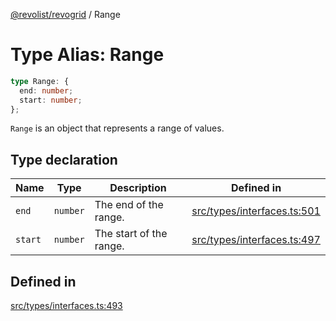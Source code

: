 [@revolist/revogrid](README.md) / Range

# Type Alias: Range

```ts
type Range: {
  end: number;
  start: number;
};
```

`Range` is an object that represents a range of values.

## Type declaration

| Name | Type | Description | Defined in |
| ------ | ------ | ------ | ------ |
| `end` | `number` | The end of the range. | [src/types/interfaces.ts:501](https://github.com/revolist/revogrid/blob/69db770b4dd0e83354c8d987e03567beaf944291/src/types/interfaces.ts#L501) |
| `start` | `number` | The start of the range. | [src/types/interfaces.ts:497](https://github.com/revolist/revogrid/blob/69db770b4dd0e83354c8d987e03567beaf944291/src/types/interfaces.ts#L497) |

## Defined in

[src/types/interfaces.ts:493](https://github.com/revolist/revogrid/blob/69db770b4dd0e83354c8d987e03567beaf944291/src/types/interfaces.ts#L493)
